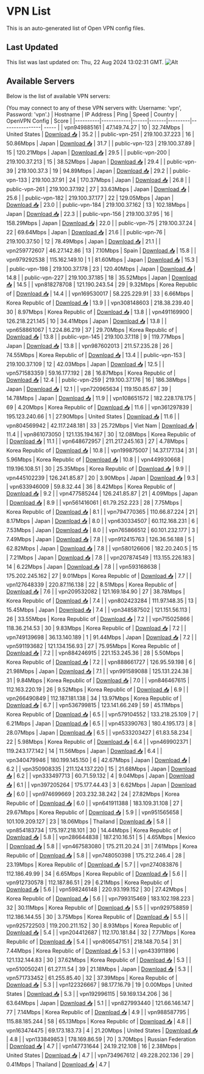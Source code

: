 # VPN List

This is an auto-generated list of Open VPN config files.

## Last Updated

This list was last updated on: Thu, 22 Aug 2024 13:02:31 GMT.
![Alt](https://repobeats.axiom.co/api/embed/186b98318ef1479477931607c1ad7d823f12451f.svg "Repobeats analytics image")

## Available Servers

Below is the list of available VPN servers:

(You may connect to any of these VPN servers with: Username: 'vpn', Password: 'vpn'.)
| Hostname | IP Address | Ping | Speed | Country | OpenVPN Config | Score |
|----------|------------|------|-------|---------|----------------| ----- |
| vpn949885161 | 47.149.74.27 | 10 | 32.74Mbps | United States | [Download 📥](./configs/server_0_US.ovpn) | 35.2 |
| public-vpn-251 | 219.100.37.223 | 16 | 50.86Mbps | Japan | [Download 📥](./configs/server_1_JP.ovpn) | 31.7 |
| public-vpn-123 | 219.100.37.89 | 15 | 120.21Mbps | Japan | [Download 📥](./configs/server_2_JP.ovpn) | 29.5 |
| public-vpn-200 | 219.100.37.213 | 15 | 38.52Mbps | Japan | [Download 📥](./configs/server_3_JP.ovpn) | 29.4 |
| public-vpn-39 | 219.100.37.3 | 19 | 94.89Mbps | Japan | [Download 📥](./configs/server_4_JP.ovpn) | 29.2 |
| public-vpn-133 | 219.100.37.91 | 24 | 170.37Mbps | Japan | [Download 📥](./configs/server_5_JP.ovpn) | 26.8 |
| public-vpn-261 | 219.100.37.192 | 27 | 33.63Mbps | Japan | [Download 📥](./configs/server_6_JP.ovpn) | 25.6 |
| public-vpn-182 | 219.100.37.177 | 22 | 129.05Mbps | Japan | [Download 📥](./configs/server_7_JP.ovpn) | 23.0 |
| public-vpn-184 | 219.100.37.162 | 13 | 102.18Mbps | Japan | [Download 📥](./configs/server_8_JP.ovpn) | 22.3 |
| public-vpn-156 | 219.100.37.95 | 16 | 158.29Mbps | Japan | [Download 📥](./configs/server_9_JP.ovpn) | 22.0 |
| public-vpn-75 | 219.100.37.24 | 22 | 69.64Mbps | Japan | [Download 📥](./configs/server_10_JP.ovpn) | 21.6 |
| public-vpn-76 | 219.100.37.50 | 12 | 78.49Mbps | Japan | [Download 📥](./configs/server_11_JP.ovpn) | 21.1 |
| vpn259772607 | 46.27.142.86 | 13 | 7.10Mbps | Spain | [Download 📥](./configs/server_12_ES.ovpn) | 15.8 |
| vpn979292538 | 115.162.149.10 | 1 | 81.60Mbps | Japan | [Download 📥](./configs/server_13_JP.ovpn) | 15.3 |
| public-vpn-198 | 219.100.37.178 | 23 | 120.40Mbps | Japan | [Download 📥](./configs/server_14_JP.ovpn) | 14.8 |
| public-vpn-227 | 219.100.37.185 | 18 | 35.52Mbps | Japan | [Download 📥](./configs/server_15_JP.ovpn) | 14.5 |
| vpn818278708 | 121.190.243.54 | 29 | 9.32Mbps | Korea Republic of | [Download 📥](./configs/server_16_KR.ovpn) | 14.4 |
| vpn169530017 | 58.225.229.91 | 33 | 6.66Mbps | Korea Republic of | [Download 📥](./configs/server_17_KR.ovpn) | 13.9 |
| vpn308148603 | 218.38.239.40 | 30 | 8.97Mbps | Korea Republic of | [Download 📥](./configs/server_18_KR.ovpn) | 13.8 |
| vpn491169900 | 126.218.221.145 | 10 | 34.41Mbps | Japan | [Download 📥](./configs/server_19_JP.ovpn) | 13.8 |
| vpn658861067 | 1.224.86.219 | 37 | 29.70Mbps | Korea Republic of | [Download 📥](./configs/server_20_KR.ovpn) | 13.8 |
| public-vpn-145 | 219.100.37.118 | 9 | 119.77Mbps | Japan | [Download 📥](./configs/server_21_JP.ovpn) | 13.8 |
| vpn987602013 | 211.57.235.28 | 26 | 74.55Mbps | Korea Republic of | [Download 📥](./configs/server_22_KR.ovpn) | 13.4 |
| public-vpn-153 | 219.100.37.109 | 12 | 42.03Mbps | Japan | [Download 📥](./configs/server_23_JP.ovpn) | 12.5 |
| vpn571583359 | 59.16.177.192 | 28 | 16.87Mbps | Korea Republic of | [Download 📥](./configs/server_24_KR.ovpn) | 12.4 |
| public-vpn-259 | 219.100.37.176 | 16 | 186.38Mbps | Japan | [Download 📥](./configs/server_25_JP.ovpn) | 12.1 |
| vpn720965634 | 119.150.85.67 | 39 | 14.78Mbps | Japan | [Download 📥](./configs/server_26_JP.ovpn) | 11.9 |
| vpn108651572 | 182.228.178.175 | 69 | 4.20Mbps | Korea Republic of | [Download 📥](./configs/server_27_KR.ovpn) | 11.6 |
| vpn361297839 | 195.123.240.66 | 1 | 27.90Mbps | United States | [Download 📥](./configs/server_28_US.ovpn) | 11.6 |
| vpn804569942 | 42.117.248.181 | 33 | 25.72Mbps | Viet Nam | [Download 📥](./configs/server_29_VN.ovpn) | 11.4 |
| vpn861073050 | 121.135.194.167 | 30 | 12.08Mbps | Korea Republic of | [Download 📥](./configs/server_30_KR.ovpn) | 11.1 |
| vpn648672957 | 211.217.245.163 | 27 | 4.78Mbps | Korea Republic of | [Download 📥](./configs/server_31_KR.ovpn) | 10.8 |
| vpn199875007 | 14.37.177.134 | 31 | 5.96Mbps | Korea Republic of | [Download 📥](./configs/server_32_KR.ovpn) | 10.8 |
| vpn449930668 | 119.196.108.51 | 30 | 25.35Mbps | Korea Republic of | [Download 📥](./configs/server_33_KR.ovpn) | 9.9 |
| vpn445102239 | 126.241.85.87 | 20 | 3.90Mbps | Japan | [Download 📥](./configs/server_34_JP.ovpn) | 9.3 |
| vpn633946009 | 59.8.32.44 | 36 | 8.42Mbps | Korea Republic of | [Download 📥](./configs/server_35_KR.ovpn) | 9.2 |
| vpn477585244 | 126.241.85.87 | 21 | 4.09Mbps | Japan | [Download 📥](./configs/server_36_JP.ovpn) | 8.9 |
| vpn561416061 | 61.79.252.223 | 28 | 7.75Mbps | Korea Republic of | [Download 📥](./configs/server_37_KR.ovpn) | 8.1 |
| vpn794770365 | 110.66.87.224 | 21 | 8.17Mbps | Japan | [Download 📥](./configs/server_38_JP.ovpn) | 8.0 |
| vpn630334507 | 60.112.168.231 | 6 | 7.53Mbps | Japan | [Download 📥](./configs/server_39_JP.ovpn) | 8.0 |
| vpn765866512 | 60.101.232.177 | 3 | 7.49Mbps | Japan | [Download 📥](./configs/server_40_JP.ovpn) | 7.8 |
| vpn912415763 | 126.36.56.188 | 5 | 62.82Mbps | Japan | [Download 📥](./configs/server_41_JP.ovpn) | 7.8 |
| vpn580126606 | 182.20.240.5 | 15 | 7.21Mbps | Japan | [Download 📥](./configs/server_42_JP.ovpn) | 7.8 |
| vpn207874549 | 113.155.226.183 | 14 | 6.22Mbps | Japan | [Download 📥](./configs/server_43_JP.ovpn) | 7.8 |
| vpn593168638 | 175.202.245.162 | 27 | 9.01Mbps | Korea Republic of | [Download 📥](./configs/server_44_KR.ovpn) | 7.7 |
| vpn127648339 | 220.87.116.138 | 22 | 8.51Mbps | Korea Republic of | [Download 📥](./configs/server_45_KR.ovpn) | 7.6 |
| vpn209532082 | 121.169.184.90 | 27 | 38.78Mbps | Korea Republic of | [Download 📥](./configs/server_46_KR.ovpn) | 7.4 |
| vpn802423284 | 111.97.148.35 | 13 | 15.45Mbps | Japan | [Download 📥](./configs/server_47_JP.ovpn) | 7.4 |
| vpn348587502 | 121.151.56.113 | 26 | 33.55Mbps | Korea Republic of | [Download 📥](./configs/server_48_KR.ovpn) | 7.2 |
| vpn715025866 | 118.36.214.53 | 30 | 9.83Mbps | Korea Republic of | [Download 📥](./configs/server_49_KR.ovpn) | 7.2 |
| vpn749139698 | 36.13.140.189 | 1 | 91.44Mbps | Japan | [Download 📥](./configs/server_50_JP.ovpn) | 7.2 |
| vpn591193682 | 121.134.156.93 | 27 | 75.95Mbps | Korea Republic of | [Download 📥](./configs/server_51_KR.ovpn) | 7.2 |
| vpn884246915 | 221.153.245.36 | 28 | 5.50Mbps | Korea Republic of | [Download 📥](./configs/server_52_KR.ovpn) | 7.2 |
| vpn888661727 | 126.95.59.198 | 6 | 21.98Mbps | Japan | [Download 📥](./configs/server_53_JP.ovpn) | 7.1 |
| vpn991589088 | 125.131.224.38 | 31 | 9.84Mbps | Korea Republic of | [Download 📥](./configs/server_54_KR.ovpn) | 7.0 |
| vpn846467615 | 112.163.220.19 | 26 | 9.52Mbps | Korea Republic of | [Download 📥](./configs/server_55_KR.ovpn) | 6.9 |
| vpn266490849 | 112.187.181.138 | 34 | 13.97Mbps | Korea Republic of | [Download 📥](./configs/server_56_KR.ovpn) | 6.7 |
| vpn536799815 | 123.141.66.249 | 59 | 45.11Mbps | Korea Republic of | [Download 📥](./configs/server_57_KR.ovpn) | 6.5 |
| vpn579104552 | 133.218.25.109 | 7 | 6.21Mbps | Japan | [Download 📥](./configs/server_58_JP.ovpn) | 6.5 |
| vpn453390763 | 180.4.195.173 | 8 | 28.07Mbps | Japan | [Download 📥](./configs/server_59_JP.ovpn) | 6.5 |
| vpn533203427 | 61.83.58.234 | 22 | 5.98Mbps | Korea Republic of | [Download 📥](./configs/server_60_KR.ovpn) | 6.4 |
| vpn469902371 | 119.243.177.142 | 14 | 11.56Mbps | Japan | [Download 📥](./configs/server_61_JP.ovpn) | 6.4 |
| vpn340479946 | 180.199.145.150 | 6 | 42.67Mbps | Japan | [Download 📥](./configs/server_62_JP.ovpn) | 6.2 |
| vpn350908335 | 211.124.137.220 | 15 | 21.68Mbps | Japan | [Download 📥](./configs/server_63_JP.ovpn) | 6.2 |
| vpn333497713 | 60.71.59.132 | 4 | 9.04Mbps | Japan | [Download 📥](./configs/server_64_JP.ovpn) | 6.1 |
| vpn397205264 | 175.177.44.43 | 3 | 6.62Mbps | Japan | [Download 📥](./configs/server_65_JP.ovpn) | 6.0 |
| vpn974699669 | 203.232.38.242 | 24 | 27.82Mbps | Korea Republic of | [Download 📥](./configs/server_66_KR.ovpn) | 6.0 |
| vpn641911388 | 183.109.31.108 | 27 | 29.67Mbps | Korea Republic of | [Download 📥](./configs/server_67_KR.ovpn) | 5.9 |
| vpn951565658 | 101.109.209.127 | 23 | 18.06Mbps | Thailand | [Download 📥](./configs/server_68_TH.ovpn) | 5.8 |
| vpn854183734 | 175.197.218.101 | 30 | 14.44Mbps | Korea Republic of | [Download 📥](./configs/server_69_KR.ovpn) | 5.8 |
| vpn286644838 | 187.210.16.51 | 5 | 4.65Mbps | Mexico | [Download 📥](./configs/server_70_MX.ovpn) | 5.8 |
| vpn467583080 | 175.211.20.24 | 31 | 7.61Mbps | Korea Republic of | [Download 📥](./configs/server_71_KR.ovpn) | 5.8 |
| vpn748050398 | 175.212.246.4 | 28 | 23.19Mbps | Korea Republic of | [Download 📥](./configs/server_72_KR.ovpn) | 5.7 |
| vpn274083876 | 112.186.49.99 | 34 | 6.65Mbps | Korea Republic of | [Download 📥](./configs/server_73_KR.ovpn) | 5.6 |
| vpn912730578 | 112.187.86.51 | 29 | 6.21Mbps | Korea Republic of | [Download 📥](./configs/server_74_KR.ovpn) | 5.6 |
| vpn598246148 | 220.93.199.152 | 30 | 27.42Mbps | Korea Republic of | [Download 📥](./configs/server_75_KR.ovpn) | 5.6 |
| vpn799315469 | 183.102.198.223 | 32 | 30.11Mbps | Korea Republic of | [Download 📥](./configs/server_76_KR.ovpn) | 5.5 |
| vpn929758859 | 112.186.144.55 | 30 | 3.75Mbps | Korea Republic of | [Download 📥](./configs/server_77_KR.ovpn) | 5.5 |
| vpn925722503 | 119.200.211.152 | 30 | 8.93Mbps | Korea Republic of | [Download 📥](./configs/server_78_KR.ovpn) | 5.4 |
| vpn204412687 | 112.170.181.84 | 32 | 7.77Mbps | Korea Republic of | [Download 📥](./configs/server_79_KR.ovpn) | 5.4 |
| vpn806547151 | 218.148.70.54 | 31 | 7.44Mbps | Korea Republic of | [Download 📥](./configs/server_80_KR.ovpn) | 5.3 |
| vpn433911896 | 121.132.144.83 | 30 | 37.62Mbps | Korea Republic of | [Download 📥](./configs/server_81_KR.ovpn) | 5.3 |
| vpn510050241 | 61.27.11.54 | 39 | 21.18Mbps | Japan | [Download 📥](./configs/server_82_JP.ovpn) | 5.3 |
| vpn571733452 | 61.255.85.40 | 32 | 37.39Mbps | Korea Republic of | [Download 📥](./configs/server_83_KR.ovpn) | 5.3 |
| vpn122326667 | 98.177.16.79 | 19 | 0.00Mbps | United States | [Download 📥](./configs/server_84_US.ovpn) | 5.3 |
| vpn192996115 | 59.169.134.206 | 36 | 63.64Mbps | Japan | [Download 📥](./configs/server_85_JP.ovpn) | 5.1 |
| vpn827993440 | 121.66.146.147 | 77 | 7.14Mbps | Korea Republic of | [Download 📥](./configs/server_86_KR.ovpn) | 4.9 |
| vpn988587795 | 115.88.185.244 | 58 | 65.13Mbps | Korea Republic of | [Download 📥](./configs/server_87_KR.ovpn) | 4.8 |
| vpn163474475 | 69.173.183.73 | 4 | 21.20Mbps | United States | [Download 📥](./configs/server_88_US.ovpn) | 4.8 |
| vpn133849853 | 178.169.86.59 | 70 | 3.70Mbps | Russian Federation | [Download 📥](./configs/server_89_RU.ovpn) | 4.7 |
| vpn147731644 | 24.19.212.108 | 16 | 2.38Mbps | United States | [Download 📥](./configs/server_90_US.ovpn) | 4.7 |
| vpn734967612 | 49.228.202.136 | 29 | 0.41Mbps | Thailand | [Download 📥](./configs/server_91_TH.ovpn) | 4.7 |
